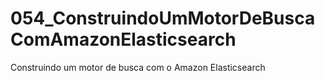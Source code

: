 # 054_ConstruindoUmMotorDeBuscaComAmazonElasticsearch
 Construindo um motor de busca com o Amazon Elasticsearch
